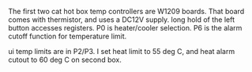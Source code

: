 The first two cat hot box temp controllers are W1209 boards.  That board comes with thermistor, and uses a DC12V supply.  long hold of the left button accesses registers.  P0 is heater/cooler selection.  P6 is the alarm cutoff function for temperature limit.

ui temp limits are in P2/P3.  I set heat limit to 55 deg C, and heat alarm cutout to 60 deg C on second box.